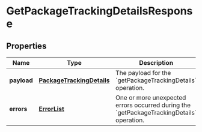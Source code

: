 
# GetPackageTrackingDetailsResponse

## Properties
Name | Type | Description | Notes
------------ | ------------- | ------------- | -------------
**payload** | [**PackageTrackingDetails**](PackageTrackingDetails.md) | The payload for the &#x60;getPackageTrackingDetails&#x60; operation. |  [optional]
**errors** | [**ErrorList**](ErrorList.md) | One or more unexpected errors occurred during the &#x60;getPackageTrackingDetails&#x60; operation. |  [optional]



